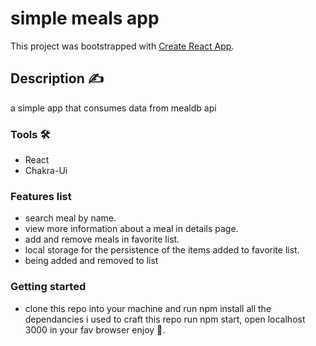 # simple meals app

This project was bootstrapped with [Create React App](https://github.com/facebook/create-react-app).

## Description ✍

a simple app that consumes data from mealdb api

### Tools 🛠

- React
- Chakra-Ui

### Features list

- search meal by name.
- view more information about a meal in details page.
- add and remove meals in favorite list.
- local storage for the persistence of the items added to favorite list.
- being added and removed to list

### Getting started

- clone this repo into your machine and run npm install all the dependancies i used to craft this repo
  run npm start, open localhost 3000 in your fav browser enjoy 🎉.
